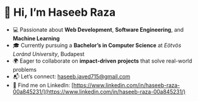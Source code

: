 # 👋 Hi, I’m Haseeb Raza

* 💻 Passionate about **Web Development**, **Software Engineering**, and **Machine Learning**
* 🎓 Currently pursuing a **Bachelor’s in Computer Science** at *Eötvös Loránd University*, Budapest
* 🌍 Eager to collaborate on **impact-driven projects** that solve real-world problems
* 📬 Let’s connect: [haseeb.javed715@gmail.com](mailto:haseeb.javed715@gmail.com)
* 🔗 Find me on LinkedIn: [https://www.linkedin.com/in/haseeb-raza-00a845231/](https://www.linkedin.com/in/haseeb-raza-00a845231/)


